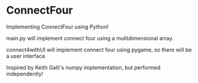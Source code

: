 # ConnectFour
Implementing ConnectFour using Python!

main.py will implement connect four using a mulitdimensional array.

connect4withUI will implement connect four using pygame, so there will be a user interface. 

Inspired by Keith Galli's numpy implementation, but performed independently!
